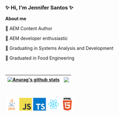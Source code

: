 ### ✨ Hi, I'm Jennifer Santos ✨

**About me**

📌 AEM Content Author  

📌 AEM developer enthusiastic 

📌 Graduating in Systems Analysis and Development 

📌 Graduated in Food Engineering

<br />

|<a href="https://github.com/JenniferSantoss/github-readme-stats"><img align="center" src="https://github-readme-stats.vercel.app/api?username=JenniferSantoss&show_icons=true&include_all_commits=true&theme=buefy&hide_border=true" alt="Anurag's github stats" /></a> | <a href="https://github.com/JenniferSantoss/github-readme-stats"><img align="center" src="https://github-readme-stats.vercel.app/api/top-langs/?username=JenniferSantoss&layout=compact&theme=buefy&hide_border=true" /></a> |
| ------------- | ------------- |

<br />

<code><img height="40" alt="javascript" src="https://raw.githubusercontent.com/github/explore/80688e429a7d4ef2fca1e82350fe8e3517d3494d/topics/java/java.png"></code>
<code><img height="40" alt="javascript" src="https://raw.githubusercontent.com/github/explore/80688e429a7d4ef2fca1e82350fe8e3517d3494d/topics/javascript/javascript.png"></code>
<code><img height="40" alt="typescript" src="https://raw.githubusercontent.com/github/explore/80688e429a7d4ef2fca1e82350fe8e3517d3494d/topics/typescript/typescript.png"></code>
<code><img height="40" alt="react" src="https://raw.githubusercontent.com/github/explore/80688e429a7d4ef2fca1e82350fe8e3517d3494d/topics/react/react.png"></code>
<code><img height="40" alt="nodejs" src="https://raw.githubusercontent.com/github/explore/80688e429a7d4ef2fca1e82350fe8e3517d3494d/topics/html/html.png"></code>    
  
  
<!--
**JenniferSantoss/JenniferSantoss** is a ✨ _special_ ✨ repository because its `README.md` (this file) appears on your GitHub profile.
-->
